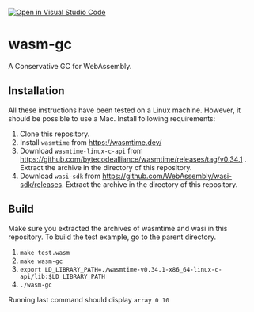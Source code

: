 [![Open in Visual Studio Code](https://classroom.github.com/assets/open-in-vscode-f059dc9a6f8d3a56e377f745f24479a46679e63a5d9fe6f495e02850cd0d8118.svg)](https://classroom.github.com/online_ide?assignment_repo_id=7240162&assignment_repo_type=AssignmentRepo)
# wasm-gc

A Conservative GC for WebAssembly.

## Installation

All these instructions have been tested on a Linux machine. However, it should be possible to use a Mac.
Install following requirements:

1. Clone this repository.
1. Install `wasmtime` from https://wasmtime.dev/ 
2. Download `wasmtime-linux-c-api` from https://github.com/bytecodealliance/wasmtime/releases/tag/v0.34.1 . Extract the archive in the directory of this repository.
3. Download `wasi-sdk` from https://github.com/WebAssembly/wasi-sdk/releases. Extract the archive in the directory of this repository.

## Build

Make sure you extracted the archives of wasmtime and wasi in this repository.
To build the test example, go to the parent directory.

1. `make test.wasm`
2. `make wasm-gc`
3. `export LD_LIBRARY_PATH=./wasmtime-v0.34.1-x86_64-linux-c-api/lib:$LD_LIBRARY_PATH`
4. `./wasm-gc`

Running last command should display `array 0 10`


